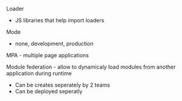 Loader

- JS libraries that help import loaders

Mode

- none, development, production

MPA - multiple page applications

Module federation - allow to dynamicaly load modules from another application during runtime

- Can be creates seperately by 2 teams
- Can be deployed seperatly
